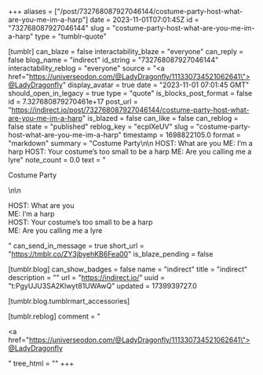 +++
aliases = ["/post/732768087927046144/costume-party-host-what-are-you-me-im-a-harp"]
date = 2023-11-01T07:01:45Z
id = "732768087927046144"
slug = "costume-party-host-what-are-you-me-im-a-harp"
type = "tumblr-quote"

[tumblr]
can_blaze = false
interactability_blaze = "everyone"
can_reply = false
blog_name = "indirect"
id_string = "732768087927046144"
interactability_reblog = "everyone"
source = "<a href=\"https://universeodon.com/@LadyDragonfly/111330734521062641\">@LadyDragonfly</a>"
display_avatar = true
date = "2023-11-01 07:01:45 GMT"
should_open_in_legacy = true
type = "quote"
is_blocks_post_format = false
id = 7.327680879270461e+17
post_url = "https://indirect.io/post/732768087927046144/costume-party-host-what-are-you-me-im-a-harp"
is_blazed = false
can_like = false
can_reblog = false
state = "published"
reblog_key = "ecplXeUV"
slug = "costume-party-host-what-are-you-me-im-a-harp"
timestamp = 1698822105.0
format = "markdown"
summary = "Costume Party\n\n HOST: What are you ME: I’m a harp HOST: Your costume’s too small to be a harp ME: Are you calling me a lyre"
note_count = 0.0
text = "<p>Costume Party</p>\n\n<p>HOST: What are you<br/>ME: I&rsquo;m a harp<br/>HOST: Your costume&rsquo;s too small to be a harp<br/>ME: Are you calling me a lyre</p>"
can_send_in_message = true
short_url = "https://tmblr.co/ZY3jbyehKB6Fea00"
is_blaze_pending = false

[tumblr.blog]
can_show_badges = false
name = "indirect"
title = "indirect"
description = ""
url = "https://indirect.io/"
uuid = "t:PgyUJU3SA2Klwyt81UWAwQ"
updated = 1739939727.0

[tumblr.blog.tumblrmart_accessories]

[tumblr.reblog]
comment = "<p><a href=\"https://universeodon.com/@LadyDragonfly/111330734521062641\">@LadyDragonfly</a></p>"
tree_html = ""
+++

